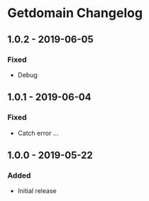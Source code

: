# Getdomain Changelog

## 1.0.2 - 2019-06-05
### Fixed
- Debug

## 1.0.1 - 2019-06-04
### Fixed
- Catch error ...

## 1.0.0 - 2019-05-22
### Added
- Initial release

